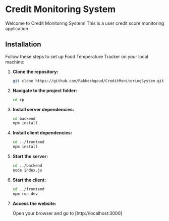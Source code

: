 # Credit Monitoring System

Welcome to Credit Monitoring System!  This is a user credit score monitoring application.


## Installation

Follow these steps to set up Food Temperature Tracker on your local machine:

1. **Clone the repository:**

    ```bash
    git clone https://github.com/Rakheshgoud/CreditMonitoringSystem.git
    ```

2. **Navigate to the project folder:**

    ```bash
    cd rp
    ```

3. **Install server dependencies:**

    ```bash
    cd backend
    npm install
    ```

4. **Install client dependencies:**

    ```bash
    cd ../frontend
    npm install
    ```
5. **Start the server:**

    ```bash
    cd ../backend
    node index.js
    ```

6. **Start the client:**

    ```bash
    cd ../frontend
    npm run dev
    ```

7. **Access the website:**

    Open your browser and go to [http://localhost:3000]
